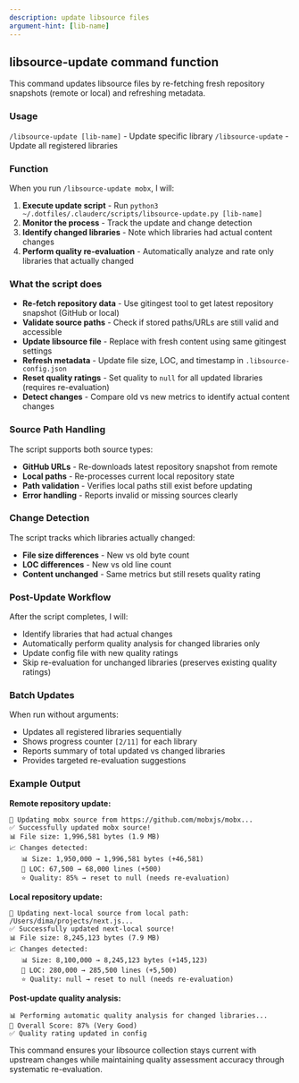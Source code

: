 ```yaml
---
description: update libsource files
argument-hint: [lib-name]
---
```


## libsource-update command function

This command updates libsource files by re-fetching fresh repository snapshots (remote or local) and refreshing metadata.

### Usage

`/libsource-update [lib-name]`  - Update specific library
`/libsource-update`             - Update all registered libraries

### Function

When you run `/libsource-update mobx`, I will:

1. **Execute update script** - Run `python3 ~/.dotfiles/.clauderc/scripts/libsource-update.py [lib-name]`
2. **Monitor the process** - Track the update and change detection
3. **Identify changed libraries** - Note which libraries had actual content changes
4. **Perform quality re-evaluation** - Automatically analyze and rate only libraries that actually changed

### What the script does

- **Re-fetch repository data** - Use gitingest tool to get latest repository snapshot (GitHub or local)
- **Validate source paths** - Check if stored paths/URLs are still valid and accessible
- **Update libsource file** - Replace with fresh content using same gitingest settings
- **Refresh metadata** - Update file size, LOC, and timestamp in `.libsource-config.json`
- **Reset quality ratings** - Set quality to `null` for all updated libraries (requires re-evaluation)
- **Detect changes** - Compare old vs new metrics to identify actual content changes

### Source Path Handling

The script supports both source types:
- **GitHub URLs** - Re-downloads latest repository snapshot from remote
- **Local paths** - Re-processes current local repository state
- **Path validation** - Verifies local paths still exist before updating
- **Error handling** - Reports invalid or missing sources clearly

### Change Detection

The script tracks which libraries actually changed:
- **File size differences** - New vs old byte count
- **LOC differences** - New vs old line count
- **Content unchanged** - Same metrics but still resets quality rating

### Post-Update Workflow

After the script completes, I will:
- Identify libraries that had actual changes
- Automatically perform quality analysis for changed libraries only
- Update config file with new quality ratings
- Skip re-evaluation for unchanged libraries (preserves existing quality ratings)

### Batch Updates

When run without arguments:
- Updates all registered libraries sequentially
- Shows progress counter `[2/11]` for each library
- Reports summary of total updated vs changed libraries
- Provides targeted re-evaluation suggestions

### Example Output

**Remote repository update:**
```
🔄 Updating mobx source from https://github.com/mobxjs/mobx...
✅ Successfully updated mobx source!
📊 File size: 1,996,581 bytes (1.9 MB)
📈 Changes detected:
   📊 Size: 1,950,000 → 1,996,581 bytes (+46,581)
   📏 LOC: 67,500 → 68,000 lines (+500)
   ⭐ Quality: 85% → reset to null (needs re-evaluation)
```

**Local repository update:**
```
🔄 Updating next-local source from local path: /Users/dima/projects/next.js...
✅ Successfully updated next-local source!
📊 File size: 8,245,123 bytes (7.9 MB)
📈 Changes detected:
   📊 Size: 8,100,000 → 8,245,123 bytes (+145,123)
   📏 LOC: 280,000 → 285,500 lines (+5,500)
   ⭐ Quality: null → reset to null (needs re-evaluation)
```

**Post-update quality analysis:**
```
📊 Performing automatic quality analysis for changed libraries...
🎯 Overall Score: 87% (Very Good)
✅ Quality rating updated in config
```

This command ensures your libsource collection stays current with upstream changes while maintaining
quality assessment accuracy through systematic re-evaluation.
